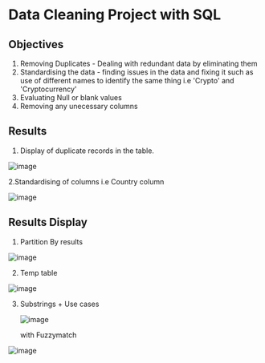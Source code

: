# Data Cleaning Project with SQL
## Objectives 
1. Removing Duplicates - Dealing with redundant data by eliminating them
2. Standardising the data - finding issues in the data and fixing it such as use of different names to identify the same thing i.e 'Crypto' and 'Cryptocurrency'
3. Evaluating Null or blank values
4. Removing any unecessary columns 

## Results 
1. Display of duplicate records in the table.
   
![image](https://github.com/kamibrenda/sql-tut/assets/42267047/dce6a4d9-983d-4647-a4f1-dd3973b18b5e)

2.Standardising of columns i.e Country column

![image](https://github.com/kamibrenda/sql-tut/assets/42267047/dc4865aa-46a3-4f54-966e-11f3b0f1544c)














## Results Display
1. Partition By results
   
![image](https://github.com/kamibrenda/sql-tut/assets/42267047/07bb5504-632a-4d8c-80ab-0df336554d57)


2. Temp table

![image](https://github.com/kamibrenda/sql-tut/assets/42267047/5d47267d-0f92-456b-bed9-452eedc3bbc5)

3. Substrings + Use cases

   ![image](https://github.com/kamibrenda/sql-tut/assets/42267047/225230f1-e1d5-4159-a829-b3ebd8a24001)

   with Fuzzymatch

![image](https://github.com/kamibrenda/sql-tut/assets/42267047/8b31047e-9ce0-476c-9109-35b4f0f2f188)

